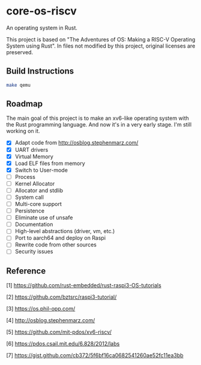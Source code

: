 # core-os-riscv

An operating system in Rust.

This project is based on "The Adventures of OS: Making a RISC-V Operating System using Rust". In files not modified by this project, original licenses are preserved.

## Build Instructions

```bash
make qemu
```

## Roadmap

The main goal of this project is to make an xv6-like operating system with the Rust programming language. And now it's in a very early stage. I'm still working on it.

- [x] Adapt code from http://osblog.stephenmarz.com/
- [x] UART drivers
- [x] Virtual Memory
- [x] Load ELF files from memory
- [x] Switch to User-mode
- [ ] Process
- [ ] Kernel Allocator
- [ ] Allocator and stdlib
- [ ] System call
- [ ] Multi-core support
- [ ] Persistence
- [ ] Eliminate use of unsafe
- [ ] Documentation
- [ ] High-level abstractions (driver, vm, etc.)
- [ ] Port to aarch64 and deploy on Raspi
- [ ] Rewrite code from other sources
- [ ] Security issues

## Reference

[1] https://github.com/rust-embedded/rust-raspi3-OS-tutorials

[2] https://github.com/bztsrc/raspi3-tutorial/

[3] https://os.phil-opp.com/

[4] http://osblog.stephenmarz.com/

[5] https://github.com/mit-pdos/xv6-riscv/

[6] https://pdos.csail.mit.edu/6.828/2012/labs

[7] https://gist.github.com/cb372/5f6bf16ca0682541260ae52fc11ea3bb
